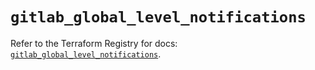 # `gitlab_global_level_notifications`

Refer to the Terraform Registry for docs: [`gitlab_global_level_notifications`](https://registry.terraform.io/providers/gitlabhq/gitlab/18.4.1/docs/resources/global_level_notifications).
